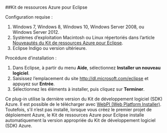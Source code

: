 ##Kit de ressources Azure pour Eclipse

Configuration requise :

1. Windows 7, Windows 8, Windows 10, Windows Server 2008, ou Windows Server 2012.
2. Systèmes d’exploitation Macintosh ou Linux répertoriés dans l’article [Nouveautés du Kit de ressources Azure pour Eclipse].
2. Eclipse Indigo ou version ultérieure.

Procédure d’installation :

1. Dans Eclipse, à partir du menu **Aide**, sélectionnez **Installer un nouveau logiciel**.
2. Saisissez l’emplacement du site <http://dl.microsoft.com/eclipse> et appuyez sur **Entrée**.
3. Sélectionnez les éléments à installer, puis cliquez sur **Terminer**.

Ce plug-in utilise la dernière version du Kit de développement logiciel (SDK) Azure. Il est possible de le télécharger avec [WebPI (Web Platform Installer)]. Toutefois, s’il n’est pas installé, lorsque vous créez le premier projet de déploiement Azure, le Kit de ressources Azure pour Eclipse installe automatiquement la version appropriée du Kit de développement logiciel (SDK) Azure.

<!-- URL List -->

[Nouveautés du Kit de ressources Azure pour Eclipse]: http://go.microsoft.com/fwlink/?LinkId=690333

[WebPI (Web Platform Installer)]: http://go.microsoft.com/fwlink/?LinkID=252838

<!---------HONumber=AcomDC_0309_2016-->